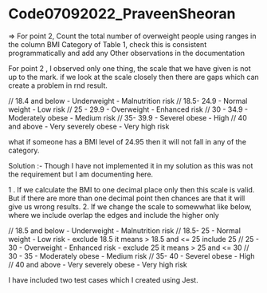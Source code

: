 # Code07092022_PraveenSheoran

=> For point 2, Count the total number of overweight people using ranges in the column BMI Category of Table 1, check this is consistent programmatically and add any Other observations in the documentation 


For point 2 , I observed only one thing, the scale that we have given is not up to the mark. if we look at the scale closely then there are gaps which can create a problem in rnd result.

// 18.4 and below - Underweight - Malnutrition risk
// 18.5- 24.9 - Normal weight - Low risk
// 25 - 29.9 - Overweight - Enhanced risk
// 30 - 34.9 - Moderately obese - Medium risk
// 35- 39.9 - Severel obese - High
// 40 and above - Very severely obese - Very high risk


what if someone has a BMI level of 24.95 then it will not fall in any of the category.

Solution :- Though I have not implemented it in my solution as this was not the requirement but I am documenting here.

1 . If we calculate the BMI to one decimal place only then this scale is valid. But if there are more than one decimal point then chances are that it will give us wrong results. 
2.  If we change the scale to somewwhat like below, where we include overlap the edges and include the higher only

// 18.5 and below - Underweight - Malnutrition risk
// 18.5- 25 - Normal weight - Low risk  - exclude 18.5 it means > 18.5 and <= 25 include 25
// 25 - 30 - Overweight - Enhanced risk - exclude 25 it means > 25 and <= 30
// 30 - 35 - Moderately obese - Medium risk
// 35- 40 - Severel obese - High
// 40 and above - Very severely obese - Very high risk


I have included two test cases which I created using Jest.
